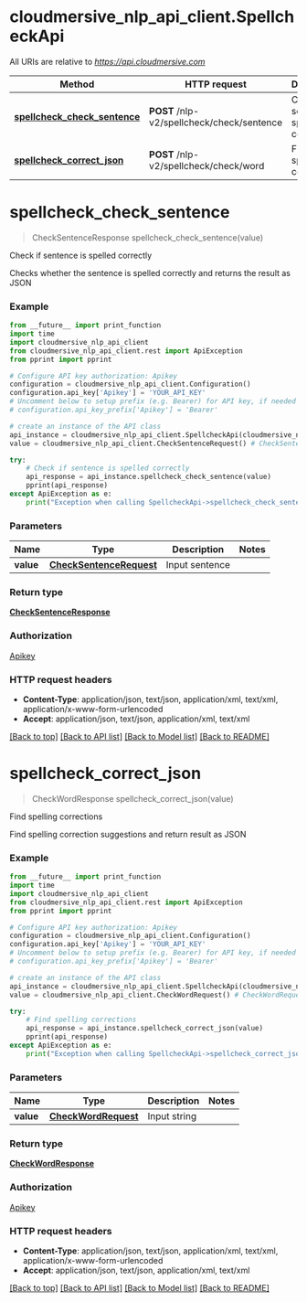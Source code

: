 # cloudmersive_nlp_api_client.SpellcheckApi

All URIs are relative to *https://api.cloudmersive.com*

Method | HTTP request | Description
------------- | ------------- | -------------
[**spellcheck_check_sentence**](SpellcheckApi.md#spellcheck_check_sentence) | **POST** /nlp-v2/spellcheck/check/sentence | Check if sentence is spelled correctly
[**spellcheck_correct_json**](SpellcheckApi.md#spellcheck_correct_json) | **POST** /nlp-v2/spellcheck/check/word | Find spelling corrections


# **spellcheck_check_sentence**
> CheckSentenceResponse spellcheck_check_sentence(value)

Check if sentence is spelled correctly

Checks whether the sentence is spelled correctly and returns the result as JSON

### Example
```python
from __future__ import print_function
import time
import cloudmersive_nlp_api_client
from cloudmersive_nlp_api_client.rest import ApiException
from pprint import pprint

# Configure API key authorization: Apikey
configuration = cloudmersive_nlp_api_client.Configuration()
configuration.api_key['Apikey'] = 'YOUR_API_KEY'
# Uncomment below to setup prefix (e.g. Bearer) for API key, if needed
# configuration.api_key_prefix['Apikey'] = 'Bearer'

# create an instance of the API class
api_instance = cloudmersive_nlp_api_client.SpellcheckApi(cloudmersive_nlp_api_client.ApiClient(configuration))
value = cloudmersive_nlp_api_client.CheckSentenceRequest() # CheckSentenceRequest | Input sentence

try:
    # Check if sentence is spelled correctly
    api_response = api_instance.spellcheck_check_sentence(value)
    pprint(api_response)
except ApiException as e:
    print("Exception when calling SpellcheckApi->spellcheck_check_sentence: %s\n" % e)
```

### Parameters

Name | Type | Description  | Notes
------------- | ------------- | ------------- | -------------
 **value** | [**CheckSentenceRequest**](CheckSentenceRequest.md)| Input sentence | 

### Return type

[**CheckSentenceResponse**](CheckSentenceResponse.md)

### Authorization

[Apikey](../README.md#Apikey)

### HTTP request headers

 - **Content-Type**: application/json, text/json, application/xml, text/xml, application/x-www-form-urlencoded
 - **Accept**: application/json, text/json, application/xml, text/xml

[[Back to top]](#) [[Back to API list]](../README.md#documentation-for-api-endpoints) [[Back to Model list]](../README.md#documentation-for-models) [[Back to README]](../README.md)

# **spellcheck_correct_json**
> CheckWordResponse spellcheck_correct_json(value)

Find spelling corrections

Find spelling correction suggestions and return result as JSON

### Example
```python
from __future__ import print_function
import time
import cloudmersive_nlp_api_client
from cloudmersive_nlp_api_client.rest import ApiException
from pprint import pprint

# Configure API key authorization: Apikey
configuration = cloudmersive_nlp_api_client.Configuration()
configuration.api_key['Apikey'] = 'YOUR_API_KEY'
# Uncomment below to setup prefix (e.g. Bearer) for API key, if needed
# configuration.api_key_prefix['Apikey'] = 'Bearer'

# create an instance of the API class
api_instance = cloudmersive_nlp_api_client.SpellcheckApi(cloudmersive_nlp_api_client.ApiClient(configuration))
value = cloudmersive_nlp_api_client.CheckWordRequest() # CheckWordRequest | Input string

try:
    # Find spelling corrections
    api_response = api_instance.spellcheck_correct_json(value)
    pprint(api_response)
except ApiException as e:
    print("Exception when calling SpellcheckApi->spellcheck_correct_json: %s\n" % e)
```

### Parameters

Name | Type | Description  | Notes
------------- | ------------- | ------------- | -------------
 **value** | [**CheckWordRequest**](CheckWordRequest.md)| Input string | 

### Return type

[**CheckWordResponse**](CheckWordResponse.md)

### Authorization

[Apikey](../README.md#Apikey)

### HTTP request headers

 - **Content-Type**: application/json, text/json, application/xml, text/xml, application/x-www-form-urlencoded
 - **Accept**: application/json, text/json, application/xml, text/xml

[[Back to top]](#) [[Back to API list]](../README.md#documentation-for-api-endpoints) [[Back to Model list]](../README.md#documentation-for-models) [[Back to README]](../README.md)

